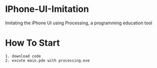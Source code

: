 # IPhone-UI-Imitation
Imitating the iPhone UI using Processing, a programming education tool

# How To Start
```
1. download code
2. excute main.pde with processing.exe
```
